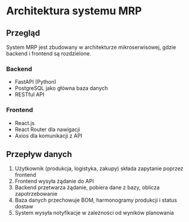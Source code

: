 # Architektura systemu MRP

## Przegląd

System MRP jest zbudowany w architekturze mikroserwisowej, gdzie backend i frontend są rozdzielone.

### Backend

- FastAPI (Python)
- PostgreSQL jako główna baza danych
- RESTful API

### Frontend

- React.js
- React Router dla nawigacji
- Axios dla komunikacji z API

## Przepływ danych

1. Użytkownik (produkcja, logistyka, zakupy) składa zapytanie poprzez frontend
2. Frontend wysyła żądanie do API
3. Backend przetwarza żądanie, pobiera dane z bazy, oblicza zapotrzebowanie
4. Baza danych przechowuje BOM, harmonogramy produkcji i status dostaw
5. System wysyła notyfikacje w zależności od wyników planowania
